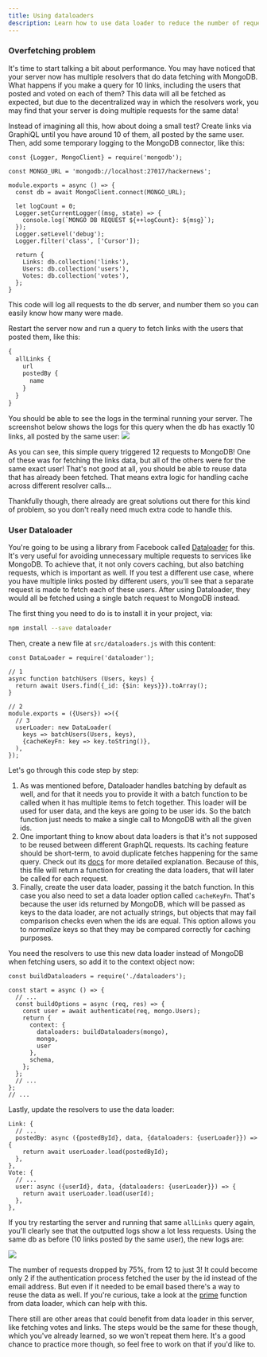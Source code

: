 ```yaml
---
title: Using dataloaders
description: Learn how to use data loader to reduce the number of requests to services like MongoDB.
---
```


### Overfetching problem

It's time to start talking a bit about performance. You may have noticed that your server now has multiple resolvers that do data fetching with MongoDB. What happens if you make a query for 10 links, including the users that posted and voted on each of them? This data will all be fetched as expected, but due to the decentralized way in which the resolvers work, you may find that your server is doing multiple requests for the same data!

<Instruction>

Instead of imagining all this, how about doing a small test? Create links via GraphiQL until you have around 10 of them, all posted by the same user. Then, add some temporary logging to the MongoDB connector, like this:

```js{1-1,8-13}(path=".../hackernews-graphql-js/src/index.js")
const {Logger, MongoClient} = require('mongodb');

const MONGO_URL = 'mongodb://localhost:27017/hackernews';

module.exports = async () => {
  const db = await MongoClient.connect(MONGO_URL);

  let logCount = 0;
  Logger.setCurrentLogger((msg, state) => {
    console.log(`MONGO DB REQUEST ${++logCount}: ${msg}`);
  });
  Logger.setLevel('debug');
  Logger.filter('class', ['Cursor']);

  return {
    Links: db.collection('links'),
    Users: db.collection('users'),
    Votes: db.collection('votes'),
  };
}
```

</Instruction>

This code will log all requests to the db server, and number them so you can easily know how many were made. 

<Instruction>

Restart the server now and run a query to fetch links with the users that posted them, like this:

```graphql
{
  allLinks {
    url
    postedBy {
      name
    }
  }
}
```

</Instruction>

You should be able to see the logs in the terminal running your server. The screenshot below shows the logs for this query when the db has exactly 10 links, all posted by the same user:
![](https://vtex.quip.com/-/blob/MYYAAAFJyue/RS__wQn8R-8x7uikX2AeIQ)

As you can see, this simple query triggered 12 requests to MongoDB! One of these was for fetching the links data, but all of the others were for the same exact user! That's not good at all, you should be able to reuse data that has already been fetched. That means extra logic for handling cache across different resolver calls...

Thankfully though, there already are great solutions out there for this kind of problem, so you don't really need much extra code to handle this.

### User Dataloader

You're going to be using a library from Facebook called [Dataloader](https://www.npmjs.com/package/dataloader) for this. It's very useful for avoiding unnecessary multiple requests to services like MongoDB. To achieve that, it not only covers caching, but also batching requests, which is important as well. If you test a different use case, where you have multiple links posted by different users, you'll see that a separate request is made to fetch each of these users. After using Dataloader, they would all be fetched using a single batch request to MongoDB instead.

<Instruction>

The first thing you need to do is to install it in your project, via:

```bash
npm install --save dataloader
```

</Instruction>

<Instruction>

Then, create a new file at `src/dataloaders.js` with this content:

```js(path=".../hackernews-graphql-js/src/dataloaders.js")
const DataLoader = require('dataloader');

// 1
async function batchUsers (Users, keys) {
  return await Users.find({_id: {$in: keys}}).toArray();
}

// 2
module.exports = ({Users}) =>({
  // 3
  userLoader: new DataLoader(
    keys => batchUsers(Users, keys),
    {cacheKeyFn: key => key.toString()},
  ),
});
```

</Instruction>

Let's go through this code step by step:

1. As was mentioned before, Dataloader handles batching by default as well, and for that it needs you to provide it with a batch function to be called when it has multiple items to fetch together. This loader will be used for user data, and the keys are going to be user ids. So the batch function just needs to make a single call to MongoDB with all the given ids.
2. One important thing to know about data loaders is that it's not supposed to be reused between different GraphQL requests. Its caching feature should be short-term, to avoid duplicate fetches happening for the same query. Check out its [docs](https://github.com/facebook/dataloader#caching-per-request) for more detailed explanation. Because of this, this file will return a function for creating the data loaders, that will later be called for each request.
3. Finally, create the user data loader, passing it the batch function. In this case you also need to set a data loader option called `cacheKeyFn`. That's because the user ids returned by MongoDB, which will be passed as keys to the data loader, are not actually strings, but objects that may fail comparison checks even when the ids are equal. This option allows you to *normalize* keys so that they may be compared correctly for caching purposes.

<Instruction>

You need the resolvers to use this new data loader instead of MongoDB when fetching users, so add it to the context object now:

```js{1-1,9-9}(path=".../hackernews-graphql-js/src/index.js")
const buildDataloaders = require('./dataloaders');

const start = async () => {
  // ...
  const buildOptions = async (req, res) => {
    const user = await authenticate(req, mongo.Users);
    return {
      context: {
        dataloaders: buildDataloaders(mongo),
        mongo,
        user
      },
      schema,
    };
  };
  // ...
};
// ...
```

</Instruction>

<Instruction>

Lastly, update the resolvers to use the data loader:

```js(path=".../hackernews-graphql-js/src/schema/resolvers.js")
Link: {
  // ...
  postedBy: async ({postedById}, data, {dataloaders: {userLoader}}) => {
    return await userLoader.load(postedById);
  },
},
Vote: {
  // ...
  user: async ({userId}, data, {dataloaders: {userLoader}}) => {
    return await userLoader.load(userId);
  },
},
```

</Instruction>

If you try restarting the server and running that same `allLinks` query again, you'll clearly see that the outputted logs show a lot less requests. Using the same db as before (10 links posted by the same user), the new logs are:

![](https://vtex.quip.com/-/blob/MYYAAAFJyue/pJ8yEDKe5EpDjHudIQwHhA)

The number of requests dropped by 75%, from 12 to just 3! It could become only 2 if the authentication process fetched the user by the id instead of the email address. But even if it needed to be email based there's a way to reuse the data as well. If you're curious, take a look at the [prime](https://github.com/facebook/dataloader#loading-by-alternative-keys) function from data loader, which can help with this.

There still are other areas that could benefit from data loader in this server, like fetching votes and links. The steps would be the same for these though, which you've already learned, so we won't repeat them here. It's a good chance to practice more though, so feel free to work on that if you'd like to.
